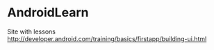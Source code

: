AndroidLearn
============

Site with lessons
http://developer.android.com/training/basics/firstapp/building-ui.html